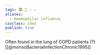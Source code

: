 ```yaml
---
tags: 🏛 💨 💡 ✍️
aliases: 
  - Haemophilus influenza
cssclass: idea
publish: true
---
```

Often found in the lung of COPD patients (?) [[@monsoBacterialInfectionChronic1995]]